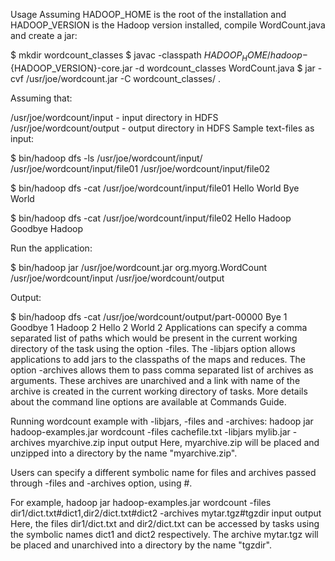 Usage
Assuming HADOOP_HOME is the root of the installation and HADOOP_VERSION is the Hadoop version installed, compile WordCount.java and create a jar:

$ mkdir wordcount_classes 
$ javac -classpath ${HADOOP_HOME}/hadoop-${HADOOP_VERSION}-core.jar -d wordcount_classes WordCount.java 
$ jar -cvf /usr/joe/wordcount.jar -C wordcount_classes/ .

Assuming that:

/usr/joe/wordcount/input - input directory in HDFS
/usr/joe/wordcount/output - output directory in HDFS
Sample text-files as input:

$ bin/hadoop dfs -ls /usr/joe/wordcount/input/ 
/usr/joe/wordcount/input/file01 
/usr/joe/wordcount/input/file02 

$ bin/hadoop dfs -cat /usr/joe/wordcount/input/file01 
Hello World Bye World 

$ bin/hadoop dfs -cat /usr/joe/wordcount/input/file02 
Hello Hadoop Goodbye Hadoop

Run the application:

$ bin/hadoop jar /usr/joe/wordcount.jar org.myorg.WordCount /usr/joe/wordcount/input /usr/joe/wordcount/output

Output:

$ bin/hadoop dfs -cat /usr/joe/wordcount/output/part-00000 
Bye 1 
Goodbye 1 
Hadoop 2 
Hello 2 
World 2 
Applications can specify a comma separated list of paths which would be present in the current working directory of the task using the option -files. The -libjars option allows applications to add jars to the classpaths of the maps and reduces. The option -archives allows them to pass comma separated list of archives as arguments. These archives are unarchived and a link with name of the archive is created in the current working directory of tasks. More details about the command line options are available at Commands Guide.

Running wordcount example with -libjars, -files and -archives: 
hadoop jar hadoop-examples.jar wordcount -files cachefile.txt -libjars mylib.jar -archives myarchive.zip input output Here, myarchive.zip will be placed and unzipped into a directory by the name "myarchive.zip".

Users can specify a different symbolic name for files and archives passed through -files and -archives option, using #.

For example, hadoop jar hadoop-examples.jar wordcount -files dir1/dict.txt#dict1,dir2/dict.txt#dict2 -archives mytar.tgz#tgzdir input output Here, the files dir1/dict.txt and dir2/dict.txt can be accessed by tasks using the symbolic names dict1 and dict2 respectively. The archive mytar.tgz will be placed and unarchived into a directory by the name "tgzdir".

